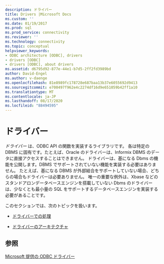 ```yaml
---
description: ドライバー
title: Drivers |Microsoft Docs
ms.custom: ''
ms.date: 01/19/2017
ms.prod: sql
ms.prod_service: connectivity
ms.reviewer: ''
ms.technology: connectivity
ms.topic: conceptual
helpviewer_keywords:
- ODBC architecture [ODBC], drivers
- drivers [ODBC]
- drivers [ODBC], about drivers
ms.assetid: d6795d92-877e-44e1-b7d5-2ff2fd3989bd
author: David-Engel
ms.author: v-daenge
ms.openlocfilehash: 81e8989fc178728e687baa13b37e6055692d9413
ms.sourcegitcommit: e700497f962e4c2274df16d9e651059b42ff1a10
ms.translationtype: MT
ms.contentlocale: ja-JP
ms.lasthandoff: 08/17/2020
ms.locfileid: "88494595"
---
```

# <a name="drivers"></a>ドライバー
*ドライバー* は、ODBC API の関数を実装するライブラリです。 各は特定の DBMS に固有です。たとえば、Oracle のドライバーは、Informix DBMS のデータに直接アクセスすることはできません。 ドライバーは、基になる Dbms の機能を公開します。DBMS でサポートされていない機能を実装する必要はありません。 たとえば、基になる DBMS が外部結合をサポートしていない場合、どちらの場合もドライバーは必要ありません。 唯一の重要な例外は、Xbase などのスタンドアロンデータベースエンジンを搭載していない Dbms のドライバーは、少なくとも最小量の SQL をサポートするデータベースエンジンを実装する必要があることです。  
  
 このセクションでは、次のトピックを扱います。  
  
-   [ドライバーでの処理](../../odbc/reference/driver-tasks.md)  
  
-   [ドライバーのアーキテクチャ](../../odbc/reference/driver-architecture.md)  
  
## <a name="see-also"></a>参照  
 [Microsoft 提供の ODBC ドライバー](../../odbc/microsoft/microsoft-supplied-odbc-drivers.md)
